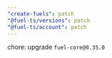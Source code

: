 ```yaml
---
"create-fuels": patch
"@fuel-ts/versions": patch
"@fuel-ts/account": patch
---
```


chore: upgrade `fuel-core@0.35.0`
